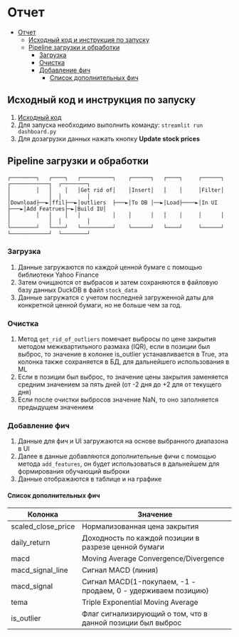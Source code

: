 # Отчет

- [Отчет](#отчет)
  - [Исходный код и инструкция по запуску](#исходный-код-и-инструкция-по-запуску)
  - [Pipeline загрузки и обработки](#pipeline-загрузки-и-обработки)
    - [Загрузка](#загрузка)
    - [Очистка](#очистка)
    - [Добавление фич](#добавление-фич)
      - [Список дополнительных фич](#список-дополнительных-фич)



## Исходный код и инструкция по запуску

1. [Исходный код](dashboard/dashboard.py)
2. Для запуска необходимо выполнить команду: `streamlit run dashboard.py`
3. Для дозагрузки данных нажать кнопку **Update stock prices**


## Pipeline загрузки и обработки

```
┌────────┐   ┌────┐   ┌──────────┐    ┌──────┐   ┌────┐     ┌──────┐    ┌────────────┐  ┌────────┐
│        │   │    │   │Get rid of│    │Insert│   │    │     │Filter│    │            │  │        │
│Download├──►│ffil├──►│outliers  ├───►│To DB │──►│Load├────►│In UI ├───►│Add Featrues├─►│Build IU│
│        │   │    │   │          │    │      │   │    │     │      │    │            │  │        │
└────────┘   └────┘   └──────────┘    └──────┘   └────┘     └──────┘    └────────────┘  └────────┘
```

### Загрузка

1. Данные загружаются по каждой ценной бумаге с помощью библиотеки Yahoo Finance
2. Затем очищаются от выбрасов и затем сохраняются в файловую базу данных DuckDB в файл `stock_data`
3. Данные загружатся с учетом последней загруженной даты для конкретной ценной бумаги, но не больше чем за год. 


### Очистка

1. Метод `get_rid_of_outliers` помечает выбросы по цене закрытия методом межквартильного размаха (IQR), если в позиции был выброс, то значение в колонке is_outlier устанавливается в True, эта колонка также сохраняется в БД, для дальнейшего использования в ML
2. Если в позиции был выброс, то значение цены закрытия заменяется средним значением за пять дней (от -2 дня до +2 для от текущего дня)
3. Если после очистки выбросов значение NaN, то оно заполняется предыдущем значением


### Добавление фич

1. Данные для фич и UI загружаются на основе выбранного диапазона в UI
2. Далее в данные добавляются дополнительные фичи с помощью метода `add_features`, он будет использоваться в дальнейшем для формирования обучающий выброки
3. Данные отображаются в таблице и на графике

#### Список дополнительных фич

|Колонка|Значение|
|-------|--------|
|scaled_close_price|Нормализованная цена закрытия|
|daily_return|Доходность по каждой позиции в разрезе ценной бумаги|
|macd| Moving Average Convergence/Divergence|
|macd_signal_line|Сигнал MACD (линия)|
|macd_signal|Сигнал MACD(1-покупаем, -1 - продаем, 0 - удерживаем позицию)|
|tema| Triple Exponential Moving Average|
|is_outlier|Флаг сигнализирующий о том, что в данной позиции был выброс|


